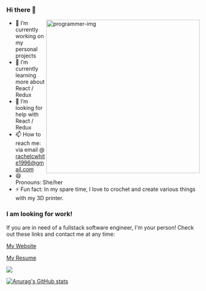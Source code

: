 ### Hi there 👋

<img align="right" alt="programmer-img" src="https://user-images.githubusercontent.com/82971338/148281916-c7c2fffe-712f-4376-911a-ddac55b9bde3.png" width="400"/>

- 🔭 I’m currently working on my personal projects
- 🌱 I’m currently learning more about React / Redux
- 🤔 I’m looking for help with React / Redux
- 📫 How to reach me: via email @ rachelcwhite1996@gmail.com
- 😄 Pronouns: She/her
- ⚡ Fun fact: In my spare time, I love to crochet and create various things with my 3D printer.


### I am looking for work!

If you are in need of a fullstack software engineer, I'm your person! Check out these links and contact me at any time:

[My Website](https://rcwhite96.github.io/)

[My Resume](https://rcwhite96.github.io/white_rachel_resume.pdf)

<a href="https://www.linkedin.com/in/rachel-white-419370156/">
<img src="https://img.shields.io/badge/LinkedIn-0077B5?style=for-the-badge&logo=linkedin&logoColor=white"/>
</a>


[![Anurag's GitHub stats](https://github-readme-stats.vercel.app/api?username=rcwhite96)](https://github.com/anuraghazra/github-readme-stats)

